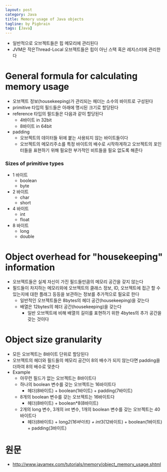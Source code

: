 ```yaml
---
layout: post
category: Java
title: Memory usage of Java objects  
tagline: by Pigbrain
tags: [Java]
---
```


<!--more-->

* 일반적으로 오브젝트들은 힙 메모리에 관리된다   
* JVM은 작은Thread-Local 오브젝트들은 힙이 아닌 스택 혹은 레지스터에 관리한다  
  
  
# General formula for calculating memory usage  
* 오브젝트 정보(housekeeping)가 관리되는 헤더는 소수의 바이트로 구성된다  
* primitive 타입의 필드들은 아래에 명시된 크기로 할당된다  
* reference 타입의 필드들은 다음과 같이 할당된다  
	* 4바이트 in 32bit  
	* 8바이트 in 64bit  
* padding  
	* 오브젝트의 데이터들 뒤에 붙는 사용되지 않는 바이트들이다  
	* 오브젝트의 메모리주소를 특정 바이트의 배수로 시작하게하고 오브젝트의 포인터들을 표현하기 위해 필요한 부가적인 비트들을 필요 없도록 해준다  
  
### Sizes of primitive types  
* 1 바이트  
	* boolean  
	* byte  
* 2 바이트  
	* char  
	* short  
* 4 바이트  
	* int  
	* float  
* 8 바이트  
	* long  
	* double  
  
# Object overhead for "housekeeping" information  
* 오브젝트들은 실제 자신이 가진 필드들만큼의 메모리 공간을 갖지 않는다  
* 필드들이 차지하는 메모리외에 오브젝트의 클래스 정보, ID, 오브젝트에 접근 할 수 있는지에 대한 플래그 등등을 보관하는 정보를 추가적으로 필요로 한다  
	* 일반적인 오브젝트들은 8bytes의 헤더 공간(housekeeping)을 갖는다  
	* 배열은 12bytes의 헤더 공간(housekeeping)을 갖는다  
		* 일반 오브젝트에 비해 배열의 길이를 표현하기 위한 4bytes의 추가 공간을 갖는 것이다 
  
# Object size granularity  
* 모든 오브젝트는 8바이트 단위로 할당된다  
* 오브젝트의 헤더와 필드들의 메모리 공간이 8의 배수가 되지 않는다면 padding을 더하여 8의 배수로 맞춘다  
* Example  
	* 아무런 필드가 없는 오브젝트는 8바이트다  
	* 하나의 boolean 변수를 갖는 오브젝트는 16바이트다  
		* 헤더(8바이트) + boolean(1바이트) + padding(7바이트)  
	* 8개의 boolean 변수를 갖는 오브젝트는 16바이트다  
		* 헤더(8바이트) + boolean*8(8바이트)  
	* 2개의 long 변수, 3개의 int 변수, 1개의 boolean 변수를 갖는 오브젝트는 40바이트다  
		* 헤더(8바이트) + long*2(16바이트) + int*3(12바이트) + boolean(1바이트) + padding(3바이트)  
  

# 원문  
* http://www.javamex.com/tutorials/memory/object_memory_usage.shtml
  

